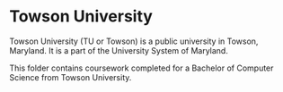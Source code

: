 # Towson University
Towson University (TU or Towson) is a public university in Towson, Maryland. It is a part of the University System of Maryland.

This folder contains coursework completed for a Bachelor of Computer Science from Towson University.
